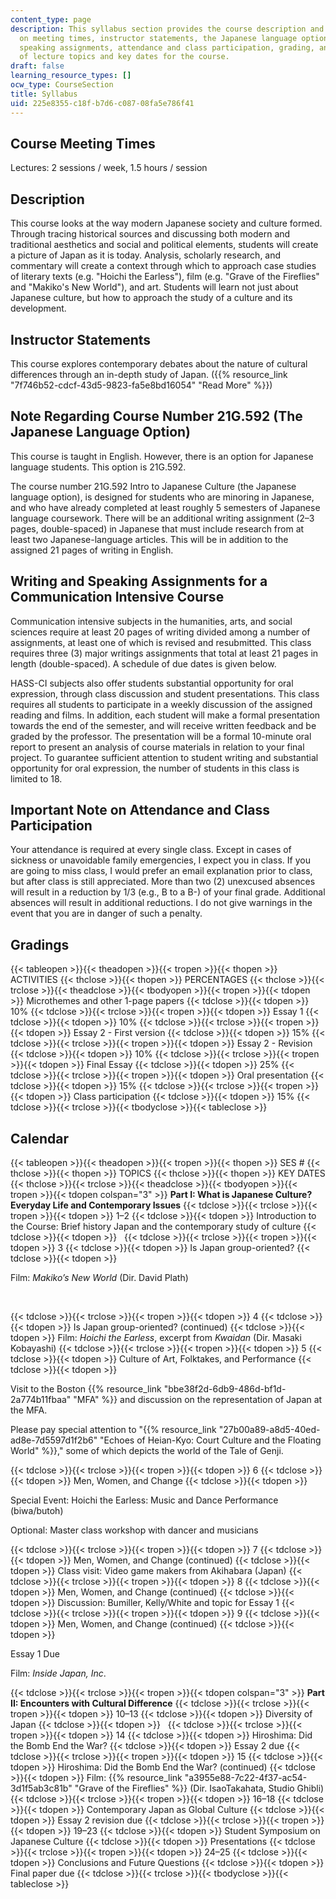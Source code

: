 ```yaml
---
content_type: page
description: This syllabus section provides the course description and information
  on meeting times, instructor statements, the Japanese language option, writing and
  speaking assignments, attendance and class participation, grading, and the schedule
  of lecture topics and key dates for the course.
draft: false
learning_resource_types: []
ocw_type: CourseSection
title: Syllabus
uid: 225e8355-c18f-b7d6-c087-08fa5e786f41
---
```

## Course Meeting Times

Lectures: 2 sessions / week, 1.5 hours / session

## Description

This course looks at the way modern Japanese society and culture formed. Through tracing historical sources and discussing both modern and traditional aesthetics and social and political elements, students will create a picture of Japan as it is today. Analysis, scholarly research, and commentary will create a context through which to approach case studies of literary texts (e.g. "Hoichi the Earless"), film (e.g. "Grave of the Fireflies" and "Makiko's New World"), and art. Students will learn not just about Japanese culture, but how to approach the study of a culture and its development. 

## Instructor Statements

This course explores contemporary debates about the nature of cultural differences through an in-depth study of Japan. ({{% resource_link "7f746b52-cdcf-43d5-9823-fa5e8bd16054" "Read More" %}})

## Note Regarding Course Number 21G.592 (The Japanese Language Option)

This course is taught in English. However, there is an option for Japanese language students. This option is 21G.592.

The course number 21G.592 Intro to Japanese Culture (the Japanese language option), is designed for students who are minoring in Japanese, and who have already completed at least roughly 5 semesters of Japanese language coursework. There will be an additional writing assignment (2–3 pages, double-spaced) in Japanese that must include research from at least two Japanese-language articles. This will be in addition to the assigned 21 pages of writing in English.

## Writing and Speaking Assignments for a Communication Intensive Course

Communication intensive subjects in the humanities, arts, and social sciences require at least 20 pages of writing divided among a number of assignments, at least one of which is revised and resubmitted. This class requires three (3) major writings assignments that total at least 21 pages in length (double-spaced). A schedule of due dates is given below.

HASS-CI subjects also offer students substantial opportunity for oral expression, through class discussion and student presentations. This class requires all students to participate in a weekly discussion of the assigned reading and films. In addition, each student will make a formal presentation towards the end of the semester, and will receive written feedback and be graded by the professor. The presentation will be a formal 10-minute oral report to present an analysis of course materials in relation to your final project. To guarantee sufficient attention to student writing and substantial opportunity for oral expression, the number of students in this class is limited to 18.

## Important Note on Attendance and Class Participation

Your attendance is required at every single class. Except in cases of sickness or unavoidable family emergencies, I expect you in class. If you are going to miss class, I would prefer an email explanation prior to class, but after class is still appreciated. More than two (2) unexcused absences will result in a reduction by 1/3 (e.g., B to a B-) of your final grade. Additional absences will result in additional reductions. I do not give warnings in the event that you are in danger of such a penalty.

## Gradings

{{< tableopen >}}{{< theadopen >}}{{< tropen >}}{{< thopen >}}
ACTIVITIES
{{< thclose >}}{{< thopen >}}
PERCENTAGES
{{< thclose >}}{{< trclose >}}{{< theadclose >}}{{< tbodyopen >}}{{< tropen >}}{{< tdopen >}}
Microthemes and other 1-page papers
{{< tdclose >}}{{< tdopen >}}
10%
{{< tdclose >}}{{< trclose >}}{{< tropen >}}{{< tdopen >}}
Essay 1
{{< tdclose >}}{{< tdopen >}}
10%
{{< tdclose >}}{{< trclose >}}{{< tropen >}}{{< tdopen >}}
Essay 2 - First version
{{< tdclose >}}{{< tdopen >}}
15%
{{< tdclose >}}{{< trclose >}}{{< tropen >}}{{< tdopen >}}
Essay 2 - Revision
{{< tdclose >}}{{< tdopen >}}
10%
{{< tdclose >}}{{< trclose >}}{{< tropen >}}{{< tdopen >}}
Final Essay
{{< tdclose >}}{{< tdopen >}}
25%
{{< tdclose >}}{{< trclose >}}{{< tropen >}}{{< tdopen >}}
Oral presentation
{{< tdclose >}}{{< tdopen >}}
15%
{{< tdclose >}}{{< trclose >}}{{< tropen >}}{{< tdopen >}}
Class participation
{{< tdclose >}}{{< tdopen >}}
15%
{{< tdclose >}}{{< trclose >}}{{< tbodyclose >}}{{< tableclose >}}

## Calendar

{{< tableopen >}}{{< theadopen >}}{{< tropen >}}{{< thopen >}}
SES #
{{< thclose >}}{{< thopen >}}
TOPICS
{{< thclose >}}{{< thopen >}}
KEY DATES
{{< thclose >}}{{< trclose >}}{{< theadclose >}}{{< tbodyopen >}}{{< tropen >}}{{< tdopen colspan="3" >}}
**Part I: What is Japanese Culture? Everyday Life and Contemporary Issues**
{{< tdclose >}}{{< trclose >}}{{< tropen >}}{{< tdopen >}}
1–2
{{< tdclose >}}{{< tdopen >}}
Introduction to the Course: Brief history Japan and the contemporary study of culture
{{< tdclose >}}{{< tdopen >}}
 
{{< tdclose >}}{{< trclose >}}{{< tropen >}}{{< tdopen >}}
3
{{< tdclose >}}{{< tdopen >}}
Is Japan group-oriented?
{{< tdclose >}}{{< tdopen >}}

Film: *Makiko’s New World* (Dir. David Plath)

 

{{< tdclose >}}{{< trclose >}}{{< tropen >}}{{< tdopen >}}
4
{{< tdclose >}}{{< tdopen >}}
Is Japan group-oriented? (continued)
{{< tdclose >}}{{< tdopen >}}
Film: *Hoichi the Earless*, excerpt from *Kwaidan* (Dir. Masaki Kobayashi)
{{< tdclose >}}{{< trclose >}}{{< tropen >}}{{< tdopen >}}
5
{{< tdclose >}}{{< tdopen >}}
Culture of Art, Folktakes, and Performance
{{< tdclose >}}{{< tdopen >}}

Visit to the Boston {{% resource_link "bbe38f2d-6db9-486d-bf1d-2a774b11fbaa" "MFA" %}} and discussion on the representation of Japan at the MFA.

Please pay special attention to "{{% resource_link "27b00a89-a8d5-40ed-ad8e-7d5597d1f2b6" "Echoes of Heian-Kyo: Court Culture and the Floating World" %}}," some of which depicts the world of the Tale of Genji.

{{< tdclose >}}{{< trclose >}}{{< tropen >}}{{< tdopen >}}
6
{{< tdclose >}}{{< tdopen >}}
Men, Women, and Change
{{< tdclose >}}{{< tdopen >}}

Special Event: Hoichi the Earless: Music and Dance Performance (biwa/butoh)

Optional: Master class workshop with dancer and musicians

{{< tdclose >}}{{< trclose >}}{{< tropen >}}{{< tdopen >}}
7
{{< tdclose >}}{{< tdopen >}}
Men, Women, and Change (continued)
{{< tdclose >}}{{< tdopen >}}
Class visit: Video game makers from Akihabara (Japan)
{{< tdclose >}}{{< trclose >}}{{< tropen >}}{{< tdopen >}}
8
{{< tdclose >}}{{< tdopen >}}
Men, Women, and Change (continued)
{{< tdclose >}}{{< tdopen >}}
Discussion: Bumiller, Kelly/White and topic for Essay 1
{{< tdclose >}}{{< trclose >}}{{< tropen >}}{{< tdopen >}}
9
{{< tdclose >}}{{< tdopen >}}
Men, Women, and Change (continued)
{{< tdclose >}}{{< tdopen >}}

Essay 1 Due

Film: *Inside Japan, Inc*.

{{< tdclose >}}{{< trclose >}}{{< tropen >}}{{< tdopen colspan="3" >}}
**Part II: Encounters with Cultural Difference**
{{< tdclose >}}{{< trclose >}}{{< tropen >}}{{< tdopen >}}
10–13
{{< tdclose >}}{{< tdopen >}}
Diversity of Japan
{{< tdclose >}}{{< tdopen >}}
 
{{< tdclose >}}{{< trclose >}}{{< tropen >}}{{< tdopen >}}
14
{{< tdclose >}}{{< tdopen >}}
Hiroshima: Did the Bomb End the War?
{{< tdclose >}}{{< tdopen >}}
Essay 2 due
{{< tdclose >}}{{< trclose >}}{{< tropen >}}{{< tdopen >}}
15
{{< tdclose >}}{{< tdopen >}}
Hiroshima: Did the Bomb End the War? (continued)
{{< tdclose >}}{{< tdopen >}}
Film: {{% resource_link "a3955e88-7c22-4f37-ac54-3d1f5ab3c81b" "Grave of the Fireflies" %}} (Dir. IsaoTakahata, Studio Ghibli)
{{< tdclose >}}{{< trclose >}}{{< tropen >}}{{< tdopen >}}
16–18
{{< tdclose >}}{{< tdopen >}}
Contemporary Japan as Global Culture
{{< tdclose >}}{{< tdopen >}}
Essay 2 revision due
{{< tdclose >}}{{< trclose >}}{{< tropen >}}{{< tdopen >}}
19–23
{{< tdclose >}}{{< tdopen >}}
Student Symposium on Japanese Culture
{{< tdclose >}}{{< tdopen >}}
Presentations
{{< tdclose >}}{{< trclose >}}{{< tropen >}}{{< tdopen >}}
24–25
{{< tdclose >}}{{< tdopen >}}
Conclusions and Future Questions
{{< tdclose >}}{{< tdopen >}}
Final paper due
{{< tdclose >}}{{< trclose >}}{{< tbodyclose >}}{{< tableclose >}}